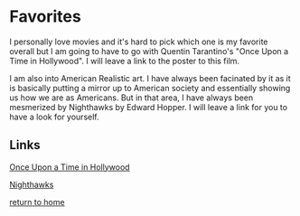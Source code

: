 # Favorites

I personally love movies and it's hard to pick which one is my favorite overall but I am going to have to go with Quentin Tarantino's "Once Upon a Time in Hollywood". I will leave a link to the poster to this film.

I am also into American Realistic art. I have always been facinated by it as it is basically putting a mirror up to American society and essentially showing us how we are as Americans. But in that area, I have always been mesmerized by Nighthawks by Edward Hopper. I will leave a link for you to have a look for yourself. 

## Links

[Once Upon a Time in Hollywood](https://en.wikipedia.org/wiki/Once_Upon_a_Time_in_Hollywood)


[Nighthawks](https://en.wikipedia.org/wiki/Nighthawks_(painting))

[return to home](./README.md)
